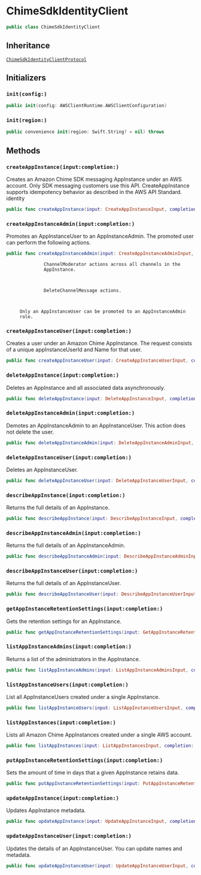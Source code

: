 # ChimeSdkIdentityClient

``` swift
public class ChimeSdkIdentityClient 
```

## Inheritance

[`ChimeSdkIdentityClientProtocol`](/aws-sdk-swift/reference/0.x/AWSChimeSDKIdentity/ChimeSdkIdentityClientProtocol)

## Initializers

### `init(config:)`

``` swift
public init(config: AWSClientRuntime.AWSClientConfiguration) 
```

### `init(region:)`

``` swift
public convenience init(region: Swift.String? = nil) throws 
```

## Methods

### `createAppInstance(input:completion:)`

Creates an Amazon Chime SDK messaging AppInstance under an AWS account.
Only SDK messaging customers use this API. CreateAppInstance supports
idempotency behavior as described in the AWS API Standard.
identity

``` swift
public func createAppInstance(input: CreateAppInstanceInput, completion: @escaping (ClientRuntime.SdkResult<CreateAppInstanceOutputResponse, CreateAppInstanceOutputError>) -> Void)
```

### `createAppInstanceAdmin(input:completion:)`

Promotes an AppInstanceUser to an AppInstanceAdmin. The
promoted user can perform the following actions.

``` swift
public func createAppInstanceAdmin(input: CreateAppInstanceAdminInput, completion: @escaping (ClientRuntime.SdkResult<CreateAppInstanceAdminOutputResponse, CreateAppInstanceAdminOutputError>) -> Void)
```

``` 
              ChannelModerator actions across all channels in the
              AppInstance.



              DeleteChannelMessage actions.



     Only an AppInstanceUser can be promoted to an AppInstanceAdmin
     role.
```

### `createAppInstanceUser(input:completion:)`

Creates a user under an Amazon Chime AppInstance. The request consists of a
unique appInstanceUserId and Name for that user.

``` swift
public func createAppInstanceUser(input: CreateAppInstanceUserInput, completion: @escaping (ClientRuntime.SdkResult<CreateAppInstanceUserOutputResponse, CreateAppInstanceUserOutputError>) -> Void)
```

### `deleteAppInstance(input:completion:)`

Deletes an AppInstance and all associated data asynchronously.

``` swift
public func deleteAppInstance(input: DeleteAppInstanceInput, completion: @escaping (ClientRuntime.SdkResult<DeleteAppInstanceOutputResponse, DeleteAppInstanceOutputError>) -> Void)
```

### `deleteAppInstanceAdmin(input:completion:)`

Demotes an AppInstanceAdmin to an AppInstanceUser. This action
does not delete the user.

``` swift
public func deleteAppInstanceAdmin(input: DeleteAppInstanceAdminInput, completion: @escaping (ClientRuntime.SdkResult<DeleteAppInstanceAdminOutputResponse, DeleteAppInstanceAdminOutputError>) -> Void)
```

### `deleteAppInstanceUser(input:completion:)`

Deletes an AppInstanceUser.

``` swift
public func deleteAppInstanceUser(input: DeleteAppInstanceUserInput, completion: @escaping (ClientRuntime.SdkResult<DeleteAppInstanceUserOutputResponse, DeleteAppInstanceUserOutputError>) -> Void)
```

### `describeAppInstance(input:completion:)`

Returns the full details of an AppInstance.

``` swift
public func describeAppInstance(input: DescribeAppInstanceInput, completion: @escaping (ClientRuntime.SdkResult<DescribeAppInstanceOutputResponse, DescribeAppInstanceOutputError>) -> Void)
```

### `describeAppInstanceAdmin(input:completion:)`

Returns the full details of an AppInstanceAdmin.

``` swift
public func describeAppInstanceAdmin(input: DescribeAppInstanceAdminInput, completion: @escaping (ClientRuntime.SdkResult<DescribeAppInstanceAdminOutputResponse, DescribeAppInstanceAdminOutputError>) -> Void)
```

### `describeAppInstanceUser(input:completion:)`

Returns the full details of an AppInstanceUser.

``` swift
public func describeAppInstanceUser(input: DescribeAppInstanceUserInput, completion: @escaping (ClientRuntime.SdkResult<DescribeAppInstanceUserOutputResponse, DescribeAppInstanceUserOutputError>) -> Void)
```

### `getAppInstanceRetentionSettings(input:completion:)`

Gets the retention settings for an AppInstance.

``` swift
public func getAppInstanceRetentionSettings(input: GetAppInstanceRetentionSettingsInput, completion: @escaping (ClientRuntime.SdkResult<GetAppInstanceRetentionSettingsOutputResponse, GetAppInstanceRetentionSettingsOutputError>) -> Void)
```

### `listAppInstanceAdmins(input:completion:)`

Returns a list of the administrators in the AppInstance.

``` swift
public func listAppInstanceAdmins(input: ListAppInstanceAdminsInput, completion: @escaping (ClientRuntime.SdkResult<ListAppInstanceAdminsOutputResponse, ListAppInstanceAdminsOutputError>) -> Void)
```

### `listAppInstanceUsers(input:completion:)`

List all AppInstanceUsers created under a single
AppInstance.

``` swift
public func listAppInstanceUsers(input: ListAppInstanceUsersInput, completion: @escaping (ClientRuntime.SdkResult<ListAppInstanceUsersOutputResponse, ListAppInstanceUsersOutputError>) -> Void)
```

### `listAppInstances(input:completion:)`

Lists all Amazon Chime AppInstances created under a single AWS
account.

``` swift
public func listAppInstances(input: ListAppInstancesInput, completion: @escaping (ClientRuntime.SdkResult<ListAppInstancesOutputResponse, ListAppInstancesOutputError>) -> Void)
```

### `putAppInstanceRetentionSettings(input:completion:)`

Sets the amount of time in days that a given AppInstance retains
data.

``` swift
public func putAppInstanceRetentionSettings(input: PutAppInstanceRetentionSettingsInput, completion: @escaping (ClientRuntime.SdkResult<PutAppInstanceRetentionSettingsOutputResponse, PutAppInstanceRetentionSettingsOutputError>) -> Void)
```

### `updateAppInstance(input:completion:)`

Updates AppInstance metadata.

``` swift
public func updateAppInstance(input: UpdateAppInstanceInput, completion: @escaping (ClientRuntime.SdkResult<UpdateAppInstanceOutputResponse, UpdateAppInstanceOutputError>) -> Void)
```

### `updateAppInstanceUser(input:completion:)`

Updates the details of an AppInstanceUser. You can update names and
metadata.

``` swift
public func updateAppInstanceUser(input: UpdateAppInstanceUserInput, completion: @escaping (ClientRuntime.SdkResult<UpdateAppInstanceUserOutputResponse, UpdateAppInstanceUserOutputError>) -> Void)
```

